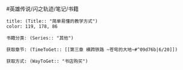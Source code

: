 
#英雄传说/闪之轨迹/笔记/书籍
```ad-note
title: (Title:: "简单易懂的教学方式")
color: 119, 178, 86

书籍分类: (Series:: "其他")

获取章节: (TimeToGet:: [[第三章 横跨铁路 ~苍穹的大地~#^09d76b|6/20]])

获取方式: (WayToGet:: "书店购买")

```
